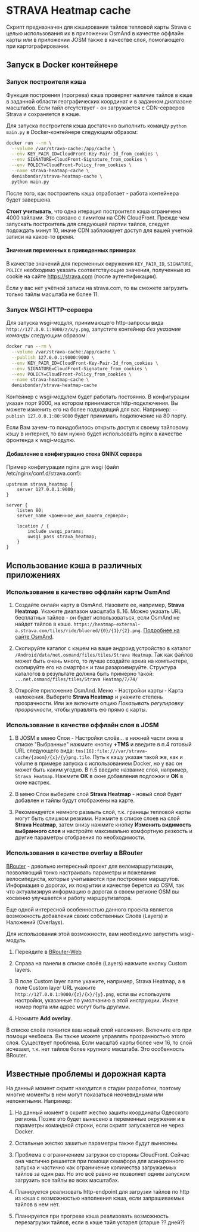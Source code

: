 # STRAVA Heatmap cache

Скрипт предназначен для кэширования тайлов тепловой карты Strava с целью использования
их в приложении OsmAnd в качестве оффлайн карты или в приложении JOSM также в качестве
слоя, помогающего при картографировании.

## Запуск в Docker контейнере

### Запуск построителя кэша

Функция построения (прогрева) кэша проверяет наличие тайлов в кэше в заданной
области географических координат и в заданном диапазоне масштабов. Если тайл
отсутствует - он загружается с CDN-серверов Strava и сохраняется в кэше.

Для запуска построителя кэша достаточно выполнить команду `python main.py`
в Docker-контейнере следующим образом:

```bash
docker run --rm \
  --volume /var/strava-cache:/app/cache \
  --env KEY_PAIR_ID=CloudFront-Key-Pair-Id_from_cookies \
  --env SIGNATURE=CloudFront-Signature_from_cookies \
  --env POLICY=CloudFront-Policy_from_cookies \
  --name strava-heatmap-cache \
  denisbondar/strava-heatmap-cache \
  python main.py
```

После того, как построитель кэша отработает - работа контейнера будет завершена.

**Стоит учитывать**, что одна итерация построителя кэша ограничена 4000 тайлами.
Это связано с лимитом на CDN CloudFront. Прежде чем запускать построитель для
следующей партии тайлов, следует подождать минут 10, иначе CDN заблокирует доступ
для вашей учетной записи на какое-то время. 

#### Значения переменных в приведенных примерах

В качестве значений для переменных окружения `KEY_PAIR_ID`, `SIGNATURE`, `POLICY`
необходимо указать соответствующие значения, полученные из cookie на сайте
https://strava.com (после аутентификации).

Если у вас нет учётной записи на strava.com, то вы сможете загрузить только тайлы
масштаба не более 11.

### Запуск WSGI HTTP-сервера

Для запуска wsgi-модуля, принимающего http-запросы вида `http://127.0.0.1:9000/z/x/y.png`, запустите
контейнер *без указания команды* следующим образом:

```bash
docker run --rm \
  --volume /var/strava-cache:/app/cache \
  --publish 127.0.0.1:9000:9000 \
  --env KEY_PAIR_ID=CloudFront-Key-Pair-Id_from_cookies \
  --env SIGNATURE=CloudFront-Signature_from_cookies \
  --env POLICY=CloudFront-Policy_from_cookies \
  --name strava-heatmap-cache \
  denisbondar/strava-heatmap-cache
```

Контейнер с wsgi-модулем будет работать постоянно. В конфигурации указан порт 9000,
на котором принимаются http-подключения. Вы можете изменить его на более подходящий
для вас. Например: `--publish 127.0.0.1:80:9000` будет принимать подключение на 80 порту.

Если Вам зачем-то понадобилось открыть доступ к своему тайловому кэшу в интернет,
то вам нужно будет использовать nginx в качестве фронтенда к wsgi-модулю.

#### Добавление в конфигурацию стека GNINX сервера

Пример конфигурации nginx для wsgi (файл /etc/nginx/conf.d/strava.conf):
```
upstream strava_heatmap {
    server 127.0.0.1:9000;
}

server {
    listen 80;
    server_name <доменное_имя_вашего_сервера>;

    location / {
        include uwsgi_params;
        uwsgi_pass strava_heatmap;
    }
}
```

## Использование кэша в различных приложениях

### Использование в качествео оффлайн карты OsmAnd

1. Создайте онлайн карту в OsmAnd. Назовите ее, например, **Strava Heatmap**.
Укажите диапазон масштаба 8..16. Можно указать URL бесплатных тайлов - он
будет использоваться, если OsmAnd не найдет тайлов в кэше.
`https://heatmap-external-a.strava.com/tiles/ride/bluered/{0}/{1}/{2}.png`. 
[Подробнее на сайте OsmAnd](https://osmand.net/features/online-maps-plugin).

2. Скопируйте каталог с кэшем на ваше андроид устройство в каталог
`/Android/data/net.osmand/files/tiles/Strava Heatmap`.
Так как файлов может быть очень много, то лучше создайте архив на компьютере,
скопируйте его на смартфон и там разархивируйте.
Структура каталогов в результате должна быть примерно такой:
`...net.osmand/files/tiles/Strava Heatmap/7/74/`

3. Откройте приложение OsmAnd. Меню - Настройки карты - Карта наложения.
Выберите **Strava Heatmap** и укажите степень прозрачности. Или же включите опцию
*Показывать регулировку прозрачности*, чтобы управлять ею прямо с карты.

### Использование в качестве оффлайн слоя в JOSM

1. В JOSM в меню Слои - Настройки слоёв... в нижней части окна в списке
"Выбранные" нажмите кнопку **+TMS** и введите в п.4 готовый URL следующего вида:
`tms[16]:file:///var/strava-cache/{zoom}/{x}/{y}png.tile`. Путь к кэшу указан
такой же, как и volume в примере запуска с использованием Docker, но у вас он
может быть каким угодно. В п.5 введите название слоя, например, `Strava Heatmap`.
Нажмите **ОК** в окне добавления подложки и **ОК** в окне настрек.

2. В меню Слои выберите слой **Strava Heatmap** - новый слой будет добавлен и
тайлы будут отображены на карте.

3. Рекомендуется немного размыть слой, т.к. границы тепловой карты могут быть
слишком резкими. Нажмите в списке слоев на слой **Strava Heatmap**, затем внизу
нажмите кнопку **Изменить видимость выбранного слоя** и настройте максимально
комфортную резкость и другие параметры отобраения по необходимости.

### Использования в качестве overlay в BRouter

[BRouter](http://brouter.de/) - довольно интересный проект для веломаршрутизации,
позволяющий тонко настраивать параметры и пожелания велосипедиста, которые
учитываются при построении маршрутов. Информация о дорогах, их покрытии и
качестве берется из OSM, так что актуализируя информацию о дорогах в своем
регионе OSM вы косвенно улучшается и работу маршрутизатора.

Еще одной интересной особенностью данного проекта является возможность добавления
своих собственных Слоёв (Layers) и Наложений (Overlays).

Для использования этой возможности, вам необходимо запустить wsgi-модуль.

1. Перейдите в [BRouter-Web](http://brouter.de/brouter-web/)

2. Справа на панели в списке слоёв (Layers) нажмите кнопку Custom layers.

3. В поле Custom layer name укажите, например, Strava Heatmap, а в поле
Custom layer URL укажите `http://127.0.0.1:9000/{z}/{x}/{y}.png`, если вы используете
настройки, указанные по умолчанию в этой инструкции. Иначе номер порта или адрес
могут быть другими.

4. Нажмите **Add overlay**.

В списке слоёв появится ваш новый слой наложения. Включите его при помощи чекбокса.
Вы также можете управлять прозрачностью этого слоя.
Существует проблема. Если масштаб карты более чем 16, то слой исчезает, т.к.
нет тайлов более крупного масштаба. Это особенность BRouter.

## Известные проблемы и дорожная карта

На данный момент скрипт находится в стадии разработки, поэтому многие моменты в нем
могут показаться неочевидными или непонятными. Например:

1. На данный момент в скрипт жестко зашиты координаты Одесского региона.
Позже это будет вынесено в переменные окружения и в параметры командной строки,
если скрипт запускается не через Docker.

2. Остальные жестко зашитые параметры также будут вынесены.

3. Проблема с ограничением загрузки со стороны CloudFront. Сейчас она частично
решается при помощи семафора для асинхронного запуска и частично как ограничение
количества загружаемых тайлов за один раз. Но это всё равно не позволяет одним
запуском загрузить все тайлы во всех масштабах.

4. Планируется реализовать http-endpoint для загрузки тайлов по http из кэша
с возможностью наполнения кэша, если запрашиваемых тайлов в нем нет.

5. Планируется при прогреве кэша реализовать возможность перезагрузки тайлов,
если в кэше тайл устарел (старше ?? дней?)